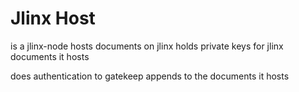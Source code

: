 # Jlinx Host


is a jlinx-node
hosts documents on jlinx
holds private keys for jlinx documents it hosts

does authentication to gatekeep appends to the documents it hosts
